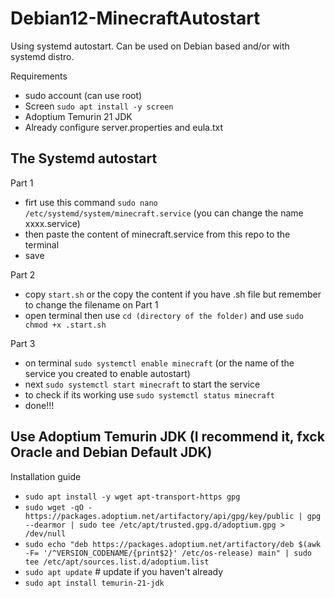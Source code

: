 # Debian12-MinecraftAutostart
Using systemd autostart. Can be used on Debian based and/or with systemd distro.

Requirements
*  sudo account (can use root)
*  Screen `sudo apt install -y screen`
*  Adoptium Temurin 21 JDK
*  Already configure server.properties and eula.txt


## The Systemd autostart
Part 1
* firt use this command `sudo nano /etc/systemd/system/minecraft.service` (you can change the name xxxx.service)
* then paste the content of minecraft.service from this repo to the terminal
* save

Part 2
* copy `start.sh` or the copy the content if you have .sh file but remember to change the filename on Part 1
* open terminal then use `cd (directory of the folder)` and use `sudo chmod +x .start.sh`

Part 3
*  on terminal `sudo systemctl enable minecraft` (or the name of the service you created to enable autostart)
*  next `sudo systemctl start minecraft` to start the service
*  to check if its working use `sudo systemctl status minecraft`
*  done!!!

## Use Adoptium Temurin JDK (I recommend it, fxck Oracle and Debian Default JDK)
Installation guide
* `sudo apt install -y wget apt-transport-https gpg`
* `sudo wget -qO - https://packages.adoptium.net/artifactory/api/gpg/key/public | gpg --dearmor | sudo tee /etc/apt/trusted.gpg.d/adoptium.gpg > /dev/null`
* `sudo echo "deb https://packages.adoptium.net/artifactory/deb $(awk -F= '/^VERSION_CODENAME/{print$2}' /etc/os-release) main" | sudo tee /etc/apt/sources.list.d/adoptium.list`
* `sudo apt update` # update if you haven't already
* `sudo apt install temurin-21-jdk`
